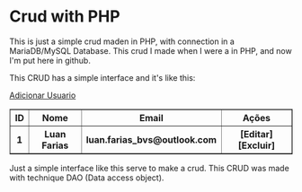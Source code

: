 # Crud with PHP
This is just a simple crud maden in PHP, with connection in a MariaDB/MySQL Database. This crud I made when I were a  in PHP, and now I'm put here in github.

This CRUD has a simple interface and it's like this:
<div>
    <a href="#">Adicionar Usuario</a>
    <table border="1" width="100%">
        <tr>
            <th>ID</th>
            <th>Nome</th>
            <th>Email</th>
            <th>Ações</th>
        </tr>
        <tr>
            <th>1</th>
            <th>Luan Farias</th>
            <th>luan.farias_bvs@outlook.com</th>
            <th>[Editar] [Excluir]</th>
        </tr>
    </table>
</div>

Just a simple interface like this serve to make a crud.
This CRUD was made with technique DAO (Data access object).
